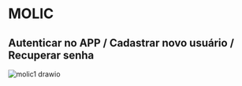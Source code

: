 # MOLIC

## Autenticar no APP / Cadastrar novo usuário / Recuperar senha
![molic1 drawio](https://github.com/user-attachments/assets/c80dad3e-a482-4e93-ac51-59d830be29c6)
